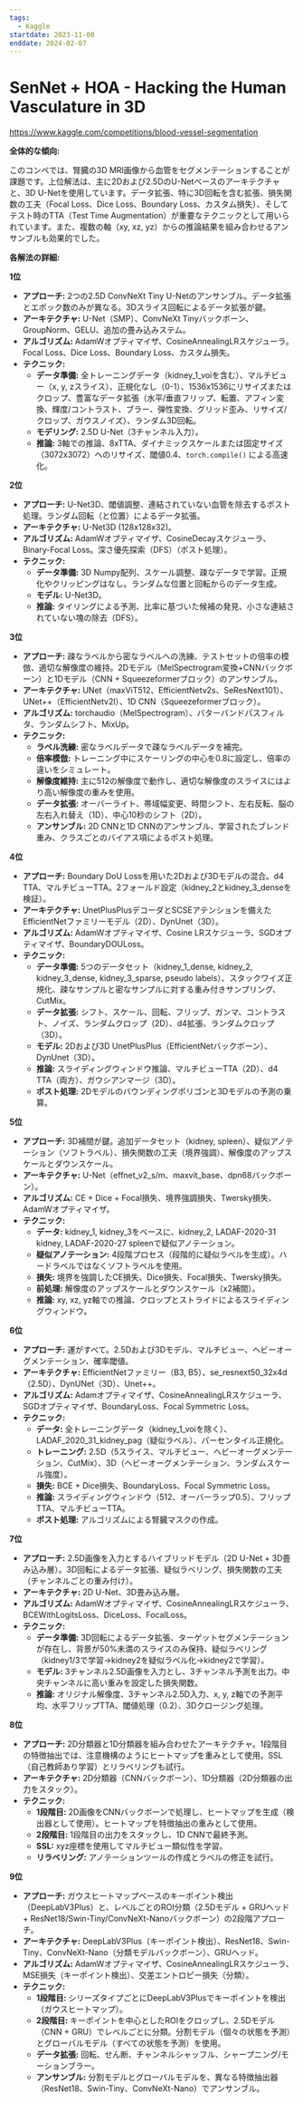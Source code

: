 ```yaml
---
tags:
  - Kaggle
startdate: 2023-11-08
enddate: 2024-02-07
---
```

# SenNet + HOA - Hacking the Human Vasculature in 3D
https://www.kaggle.com/competitions/blood-vessel-segmentation

**全体的な傾向:**

このコンペでは、腎臓の3D MRI画像から血管をセグメンテーションすることが課題です。上位解法は、主に2Dおよび2.5DのU-Netベースのアーキテクチャと、3D U-Netを使用しています。データ拡張、特に3D回転を含む拡張、損失関数の工夫（Focal Loss、Dice Loss、Boundary Loss、カスタム損失）、そしてテスト時のTTA（Test Time Augmentation）が重要なテクニックとして用いられています。また、複数の軸（xy, xz, yz）からの推論結果を組み合わせるアンサンブルも効果的でした。

**各解法の詳細:**

**1位**

- **アプローチ:** 2つの2.5D ConvNeXt Tiny U-Netのアンサンブル。データ拡張とエポック数のみが異なる。3Dスライス回転によるデータ拡張が鍵。
- **アーキテクチャ:** U-Net（SMP）、ConvNeXt Tinyバックボーン、GroupNorm、GELU、追加の畳み込みステム。
- **アルゴリズム:** AdamWオプティマイザ、CosineAnnealingLRスケジューラ。Focal Loss、Dice Loss、Boundary Loss、カスタム損失。
- **テクニック:**
    - **データ準備:** 全トレーニングデータ（kidney_1_voiを含む）、マルチビュー（x, y, zスライス）、正規化なし（0-1）、1536x1536にリサイズまたはクロップ、豊富なデータ拡張（水平/垂直フリップ、転置、アフィン変換、輝度/コントラスト、ブラー、弾性変換、グリッド歪み、リサイズ/クロップ、ガウスノイズ）、ランダム3D回転。
    - **モデリング:** 2.5D U-Net（3チャンネル入力）。
    - **推論:** 3軸での推論、8xTTA、ダイナミックスケールまたは固定サイズ（3072x3072）へのリサイズ、閾値0.4、`torch.compile()` による高速化。

**2位**

- **アプローチ:** U-Net3D、閾値調整、連結されていない血管を除去するポスト処理。ランダム回転（と位置）によるデータ拡張。
- **アーキテクチャ:** U-Net3D (128x128x32)。
- **アルゴリズム:** AdamWオプティマイザ、CosineDecayスケジューラ、Binary-Focal Loss。深さ優先探索（DFS）（ポスト処理）。
- **テクニック:**
    - **データ準備:** 3D Numpy配列、スケール調整、疎なデータで学習。正規化やクリッピングはなし。ランダムな位置と回転からのデータ生成。
    - **モデル:** U-Net3D。
    - **推論:** タイリングによる予測、比率に基づいた候補の発見、小さな連結されていない塊の除去（DFS）。

**3位**

- **アプローチ:** 疎なラベルから密なラベルへの洗練、テストセットの倍率の模倣、適切な解像度の維持。2Dモデル（MelSpectrogram変換+CNNバックボーン）と1Dモデル（CNN + Squeezeformerブロック）のアンサンブル。
- **アーキテクチャ:** UNet（maxViT512、EfficientNetv2s、SeResNext101）、UNet++（EfficientNetv2l）、1D CNN（Squeezeformerブロック）。
- **アルゴリズム:** torchaudio（MelSpectrogram）、バターバンドパスフィルタ、ランダムシフト、MixUp。
- **テクニック:**
    - **ラベル洗練:** 密なラベルデータで疎なラベルデータを補完。
    - **倍率模倣:** トレーニング中にスケーリングの中心を0.8に設定し、倍率の違いをシミュレート。
    - **解像度維持:** 主に512の解像度で動作し、適切な解像度のスライスにはより高い解像度の重みを使用。
    - **データ拡張:** オーバーライト、帯域幅変更、時間シフト、左右反転、脳の左右入れ替え（1D）、中心10秒のシフト（2D）。
    - **アンサンブル:** 2D CNNと1D CNNのアンサンブル、学習されたブレンド重み、クラスごとのバイアス項によるポスト処理。

**4位**

- **アプローチ:** Boundary DoU Lossを用いた2Dおよび3Dモデルの混合。d4 TTA、マルチビューTTA。2フォールド設定（kidney_2とkidney_3_denseを検証）。
- **アーキテクチャ:** UnetPlusPlusデコーダとSCSEアテンションを備えたEfficientNetファミリーモデル（2D）、DynUnet（3D）。
- **アルゴリズム:** AdamWオプティマイザ、Cosine LRスケジューラ、SGDオプティマイザ、BoundaryDOULoss。
- **テクニック:**
    - **データ準備:** 5つのデータセット（kidney_1_dense, kidney_2, kidney_3_dense, kidney_3_sparse, pseudo labels）、スタックワイズ正規化、疎なサンプルと密なサンプルに対する重み付きサンプリング、CutMix。
    - **データ拡張:** シフト、スケール、回転、フリップ、ガンマ、コントラスト、ノイズ、ランダムクロップ（2D）、d4拡張、ランダムクロップ（3D）。
    - **モデル:** 2Dおよび3D UnetPlusPlus（EfficientNetバックボーン）、DynUnet（3D）。
    - **推論:** スライディングウィンドウ推論、マルチビューTTA（2D）、d4 TTA（両方）、ガウシアンマージ（3D）。
    - **ポスト処理:** 2Dモデルのバウンディングポリゴンと3Dモデルの予測の乗算。

**5位**

- **アプローチ:** 3D補間が鍵。追加データセット（kidney, spleen）、疑似アノテーション（ソフトラベル）、損失関数の工夫（境界強調）、解像度のアップスケールとダウンスケール。
- **アーキテクチャ:** U-Net（effnet_v2_s/m、maxvit_base、dpn68バックボーン）。
- **アルゴリズム:** CE + Dice + Focal損失、境界強調損失、Twersky損失、AdamWオプティマイザ。
- **テクニック:**
    - **データ:** kidney_1, kidney_3をベースに、kidney_2, LADAF-2020-31 kidney, LADAF-2020-27 spleenで疑似アノテーション。
    - **疑似アノテーション:** 4段階プロセス（段階的に疑似ラベルを生成）。ハードラベルではなくソフトラベルを使用。
    - **損失:** 境界を強調したCE損失、Dice損失、Focal損失、Twersky損失。
    - **前処理:** 解像度のアップスケールとダウンスケール（x2補間）。
    - **推論:** xy, xz, yz軸での推論、クロップとストライドによるスライディングウィンドウ。

**6位**

- **アプローチ:** 運がすべて。2.5Dおよび3Dモデル、マルチビュー、ヘビーオーグメンテーション、確率閾値。
- **アーキテクチャ:** EfficientNetファミリー（B3, B5）、se_resnext50_32x4d（2.5D）、DynUNet（3D）、Unet++。
- **アルゴリズム:** Adamオプティマイザ、CosineAnnealingLRスケジューラ、SGDオプティマイザ、BoundaryLoss、Focal Symmetric Loss。
- **テクニック:**
    - **データ:** 全トレーニングデータ（kidney_1_voiを除く）、LADAF_2020_31_kidney_pag（疑似ラベル）、パーセンタイル正規化。
    - **トレーニング:** 2.5D（5スライス、マルチビュー、ヘビーオーグメンテーション、CutMix）、3D（ヘビーオーグメンテーション、ランダムスケール強度）。
    - **損失:** BCE + Dice損失、BoundaryLoss、Focal Symmetric Loss。
    - **推論:** スライディングウィンドウ（512、オーバーラップ0.5）、フリップTTA、マルチビューTTA。
    - **ポスト処理:** アルゴリズムによる腎臓マスクの作成。

**7位**

- **アプローチ:** 2.5D画像を入力とするハイブリッドモデル（2D U-Net + 3D畳み込み層）。3D回転によるデータ拡張、疑似ラベリング、損失関数の工夫（チャンネルごとの重み付け）。
- **アーキテクチャ:** 2D U-Net、3D畳み込み層。
- **アルゴリズム:** AdamWオプティマイザ、CosineAnnealingLRスケジューラ、BCEWithLogitsLoss、DiceLoss、FocalLoss。
- **テクニック:**
    - **データ準備:** 3D回転によるデータ拡張、ターゲットセグメンテーションが存在し、背景が50%未満のスライスのみ保持、疑似ラベリング（kidney1/3で学習→kidney2を疑似ラベル化→kidney2で学習）。
    - **モデル:** 3チャンネル2.5D画像を入力とし、3チャンネル予測を出力。中央チャンネルに高い重みを設定した損失関数。
    - **推論:** オリジナル解像度、3チャンネル2.5D入力、x, y, z軸での予測平均、水平フリップTTA、閾値処理（0.2）、3Dクロージング処理。

**8位**

- **アプローチ:** 2D分類器と1D分類器を組み合わせたアーキテクチャ。1段階目の特徴抽出では、注意機構のようにヒートマップを重みとして使用。SSL（自己教師あり学習）とリラベリングも試行。
- **アーキテクチャ:** 2D分類器（CNNバックボーン）、1D分類器（2D分類器の出力をスタック）。
- **テクニック:**
    - **1段階目:** 2D画像をCNNバックボーンで処理し、ヒートマップを生成（検出器として使用）。ヒートマップを特徴抽出の重みとして使用。
    - **2段階目:** 1段階目の出力をスタックし、1D CNNで最終予測。
    - **SSL:** xyz座標を使用してマルチビュー類似性を学習。
    - **リラベリング:** アノテーションツールの作成とラベルの修正を試行。

**9位**

- **アプローチ:** ガウスヒートマップベースのキーポイント検出（DeepLabV3Plus）と、レベルごとのROI分類（2.5Dモデル + GRUヘッド + ResNet18/Swin-Tiny/ConvNeXt-Nanoバックボーン）の2段階アプローチ。
- **アーキテクチャ:** DeepLabV3Plus（キーポイント検出）、ResNet18、Swin-Tiny、ConvNeXt-Nano（分類モデルバックボーン）、GRUヘッド。
- **アルゴリズム:** AdamWオプティマイザ、CosineAnnealingLRスケジューラ、MSE損失（キーポイント検出）、交差エントロピー損失（分類）。
- **テクニック:**
    - **1段階目:** シリーズタイプごとにDeepLabV3Plusでキーポイントを検出（ガウスヒートマップ）。
    - **2段階目:** キーポイントを中心としたROIをクロップし、2.5Dモデル（CNN + GRU）でレベルごとに分類。分割モデル（個々の状態を予測）とグローバルモデル（すべての状態を予測）を使用。
    - **データ拡張:** 回転、せん断、チャンネルシャッフル、シャープニング/モーションブラー。
    - **アンサンブル:** 分割モデルとグローバルモデルを、異なる特徴抽出器（ResNet18、Swin-Tiny、ConvNeXt-Nano）でアンサンブル。